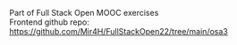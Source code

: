 Part of Full Stack Open MOOC exercises <br />
Frontend github repo: https://github.com/Mir4H/FullStackOpen22/tree/main/osa3
